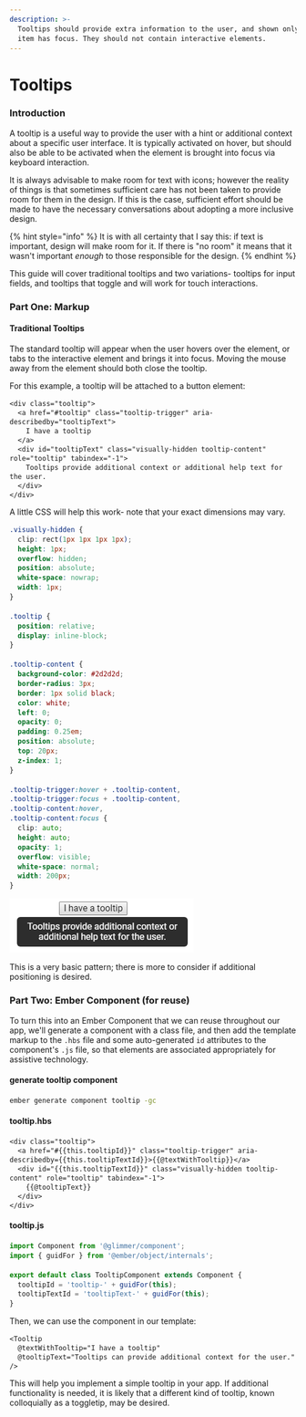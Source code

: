 ```yaml
---
description: >-
  Tooltips should provide extra information to the user, and shown only when the
  item has focus. They should not contain interactive elements.
---
```


# Tooltips

### Introduction

A tooltip is a useful way to provide the user with a hint or additional context about a specific user interface. It is typically activated on hover, but should also be able to be activated when the element is brought into focus via keyboard interaction. 

It is always advisable to make room for text with icons; however the reality of things is that sometimes sufficient care has not been taken to provide room for them in the design. If this is the case, sufficient effort should be made to have the necessary conversations about adopting a more inclusive design. 

{% hint style="info" %}
It is with all certainty that I say this: if text is important, design will make room for it. If there is "no room" it means that it wasn't important _enough_ to those responsible for the design. 
{% endhint %}

This guide will cover traditional tooltips and two variations- tooltips for input fields, and tooltips that toggle and will work for touch interactions. 

### Part One: Markup

#### Traditional Tooltips

The standard tooltip will appear when the user hovers over the element, or tabs to the interactive element and brings it into focus. Moving the mouse away from the element should both close the tooltip. 

For this example, a tooltip will be attached to a button element: 

```markup
<div class="tooltip">
  <a href="#tooltip" class="tooltip-trigger" aria-describedby="tooltipText">
    I have a tooltip
  </a>
  <div id="tooltipText" class="visually-hidden tooltip-content" role="tooltip" tabindex="-1">
    Tooltips provide additional context or additional help text for the user.
  </div>
</div>
```

A little CSS will help this work- note that your exact dimensions may vary.

```css
.visually-hidden {
  clip: rect(1px 1px 1px 1px);
  height: 1px;
  overflow: hidden;
  position: absolute;
  white-space: nowrap;
  width: 1px;
}

.tooltip {
  position: relative;
  display: inline-block;
}

.tooltip-content {
  background-color: #2d2d2d;
  border-radius: 3px;
  border: 1px solid black;
  color: white;
  left: 0;
  opacity: 0;
  padding: 0.25em;
  position: absolute;
  top: 20px;
  z-index: 1;
}

.tooltip-trigger:hover + .tooltip-content,
.tooltip-trigger:focus + .tooltip-content,
.tooltip-content:hover,
.tooltip-content:focus {
  clip: auto;
  height: auto;
  opacity: 1;
  overflow: visible;
  white-space: normal;
  width: 200px;
}
```

![The basic rendered tooltip is displayed when the element has hover or focus](../../.gitbook/assets/image%20%2811%29.png)

This is a very basic pattern; there is more to consider if additional positioning is desired. 

### Part Two: Ember Component \(for reuse\)

To turn this into an Ember Component that we can reuse throughout our app, we'll generate a component with a class file, and then add the template markup to the `.hbs` file and some auto-generated `id` attributes to the component's `.js` file, so that elements are associated appropriately for assistive technology.

#### generate tooltip component 

```bash
ember generate component tooltip -gc
```

#### tooltip.hbs

```markup
<div class="tooltip">
  <a href="#{{this.tooltipId}}" class="tooltip-trigger" aria-describedby={{this.tooltipTextId}}>{{@textWithTooltip}}</a>
  <div id="{{this.tooltipTextId}}" class="visually-hidden tooltip-content" role="tooltip" tabindex="-1">
    {{@tooltipText}}
  </div>
</div>
```

#### tooltip.js

```javascript
import Component from '@glimmer/component';
import { guidFor } from '@ember/object/internals';

export default class TooltipComponent extends Component {
  tooltipId = 'tooltip-' + guidFor(this); 
  tooltipTextId = 'tooltipText-' + guidFor(this);
}
```

Then, we can use the component in our template:

```markup
<Tooltip 
  @textWithTooltip="I have a tooltip" 
  @tooltipText="Tooltips can provide additional context for the user." 
/>
```

This will help you implement a simple tooltip in your app. If additional functionality is needed, it is likely that a different kind of tooltip, known colloquially as a toggletip, may be desired.

